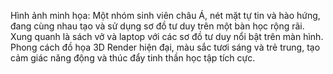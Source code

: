 Hình ảnh minh họa: Một nhóm sinh viên châu Á, nét mặt tự tin và hào hứng, đang cùng nhau tạo và sử dụng sơ đồ tư duy trên một bàn học rộng rãi. Xung quanh là sách vở và laptop với các sơ đồ tư duy nổi bật trên màn hình. Phong cách đồ họa 3D Render hiện đại, màu sắc tươi sáng và trẻ trung, tạo cảm giác năng động và thúc đẩy tinh thần học tập tích cực.